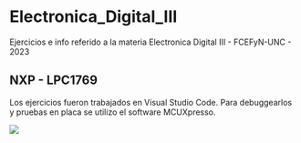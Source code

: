 # Electronica_Digital_III
Ejercicios e info referido a la materia Electronica Digital III - FCEFyN-UNC - 2023 

## NXP - LPC1769

Los ejercicios fueron trabajados en Visual Studio Code. Para debuggearlos y pruebas en placa se utilizo el software MCUXpresso.

![](https://www.nxp.com/assets/images/en/dev-board-image/BOARD-OM13085-PRODUCT-SHOT.png)
